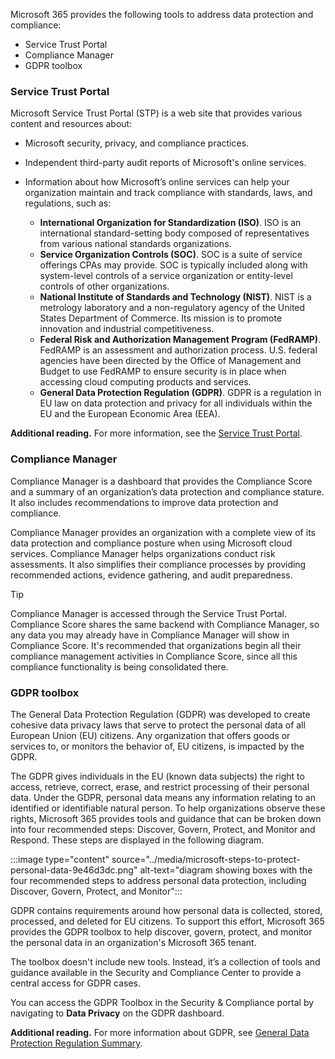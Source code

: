 Microsoft 365 provides the following tools to address data protection and compliance:<br>

 -  Service Trust Portal
 -  Compliance Manager
 -  GDPR toolbox

### Service Trust Portal

Microsoft Service Trust Portal (STP) is a web site that provides various content and resources about:

 -  Microsoft security, privacy, and compliance practices.
 -  Independent third-party audit reports of Microsoft's online services.
 -  Information about how Microsoft’s online services can help your organization maintain and track compliance with standards, laws, and regulations, such as:
    
     -  **International Organization for Standardization (ISO)**. ISO is an international standard-setting body composed of representatives from various national standards organizations.
     -  **Service Organization Controls (SOC)**. SOC is a suite of service offerings CPAs may provide. SOC is typically included along with system-level controls of a service organization or entity-level controls of other organizations.
     -  **National Institute of Standards and Technology (NIST)**. NIST is a metrology laboratory and a non-regulatory agency of the United States Department of Commerce. Its mission is to promote innovation and industrial competitiveness.
     -  **Federal Risk and Authorization Management Program (FedRAMP)**. FedRAMP is an assessment and authorization process. U.S. federal agencies have been directed by the Office of Management and Budget to use FedRAMP to ensure security is in place when accessing cloud computing products and services.
     -  **General Data Protection Regulation (GDPR)**. GDPR is a regulation in EU law on data protection and privacy for all individuals within the EU and the European Economic Area (EEA).

**Additional reading.** For more information, see the [Service Trust Portal](https://servicetrust.microsoft.com?azure-portal=true).

### Compliance Manager

Compliance Manager is a dashboard that provides the Compliance Score and a summary of an organization’s data protection and compliance stature. It also includes recommendations to improve data protection and compliance.

Compliance Manager provides an organization with a complete view of its data protection and compliance posture when using Microsoft cloud services. Compliance Manager helps organizations conduct risk assessments. It also simplifies their compliance processes by providing recommended actions, evidence gathering, and audit preparedness.

> [!TIP]
> Compliance Manager is accessed through the Service Trust Portal. Compliance Score shares the same backend with Compliance Manager, so any data you may already have in Compliance Manager will show in Compliance Score. It's recommended that organizations begin all their compliance management activities in Compliance Score, since all this compliance functionality is being consolidated there.

### GDPR toolbox

The General Data Protection Regulation (GDPR) was developed to create cohesive data privacy laws that serve to protect the personal data of all European Union (EU) citizens. Any organization that offers goods or services to, or monitors the behavior of, EU citizens, is impacted by the GDPR.

The GDPR gives individuals in the EU (known data subjects) the right to access, retrieve, correct, erase, and restrict processing of their personal data. Under the GDPR, personal data means any information relating to an identified or identifiable natural person. To help organizations observe these rights, Microsoft 365 provides tools and guidance that can be broken down into four recommended steps: Discover, Govern, Protect, and Monitor and Respond. These steps are displayed in the following diagram.

:::image type="content" source="../media/microsoft-steps-to-protect-personal-data-9e46d3dc.png" alt-text="diagram showing boxes with the four recommended steps to address personal data protection, including Discover, Govern, Protect, and Monitor":::


GDPR contains requirements around how personal data is collected, stored, processed, and deleted for EU citizens. To support this effort, Microsoft 365 provides the GDPR toolbox to help discover, govern, protect, and monitor the personal data in an organization's Microsoft 365 tenant.

The toolbox doesn't include new tools. Instead, it’s a collection of tools and guidance available in the Security and Compliance Center to provide a central access for GDPR cases.

You can access the GDPR Toolbox in the Security &amp; Compliance portal by navigating to **Data Privacy** on the GDPR dashboard.

**Additional reading.** For more information about GDPR, see [General Data Protection Regulation Summary](https://docs.microsoft.com/microsoft-365/compliance/gdpr?azure-portal=true).
